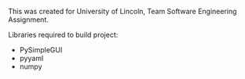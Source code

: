 This was created for University of Lincoln, Team Software Engineering Assignment.

Libraries required to build project:

- PySimpleGUI
- pyyaml
- numpy
